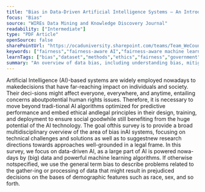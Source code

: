 ```yaml
---
title: "Bias in Data-Driven Artificial Intelligence Systems — An Introductory Survey"
focus: "Bias"
source: "WIREs Data Mining and Knowledge Discovery Journal"
readability: ["Intermediate"]
type: "PDF Article"
openSource: false
sharePointUrl: "https://ocaduniversity.sharepoint.com/teams/Team_WeCount/Shared%20Documents/Resources%20and%20Tools/Literature%20(curated)/Bias%20in%20data-driven%20artificial%20intelligence%20system.pdf"
keywords: ["fairness","fairness-aware AI","fairness-aware machine learning","interpretability","responsible AI"]
learnTags: ["bias","dataset","methods","ethics","fairness","government"]
summary: "An overview of data bias, including understanding bias, mitigating bias, accounting bias and corresponding legal issues. "
---
```

Artificial Intelligence (AI)-based systems are widely employed nowadays to makedecisions that have far-reaching impact on individuals and society. Their deci-sions might affect everyone, everywhere, and anytime, entailing concerns aboutpotential human rights issues. Therefore, it is necessary to move beyond tradi-tional AI algorithms optimized for predictive performance and embed ethical andlegal principles in their design, training, and deployment to ensure social goodwhile still benefiting from the huge potential of the AI technology. The goal ofthis survey is to provide a broad multidisciplinary overview of the area of bias inAI systems, focusing on technical challenges and solutions as well as to suggestnew research directions towards approaches well-grounded in a legal frame. In this survey, we focus on data-driven AI, as a large part of AI is powered nowa-days by (big) data and powerful machine learning algorithms. If otherwise notspecified, we use the general term bias to describe problems related to the gather-ing or processing of data that might result in prejudiced decisions on the bases of demographic features such as race, sex, and so forth.
